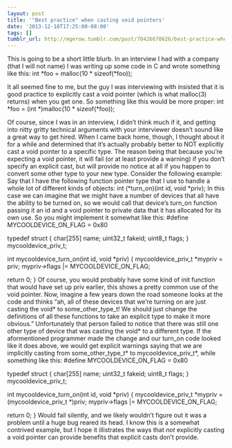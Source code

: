 ```yaml
---
layout: post
title: '"Best practice" when casting void pointers'
date: '2013-12-18T17:25:00-08:00'
tags: []
tumblr_url: http://mgerow.tumblr.com/post/70426670626/best-practice-when-casting-void-pointers
---
```

This is going to be a short little blurb. In an interview I had with a company (that I will not name) I was writing up some code in C and wrote something like this:
int *foo = malloc(10 * sizeof(*foo));

It all seemed fine to me, but the guy I was interviewing with insisted that it is good practice to explicitly cast a void pointer (which is what malloc(3) returns) when you get one. So something like this would be more proper:
int *foo = (int *)malloc(10 * sizeof(*foo));

Of course, since I was in an interview, I didn’t think much if it, and getting into nitty gritty technical arguments with your interviewer doesn’t sound like a great way to get hired. When I came back home, though, I thought about it for a while and determined that it’s actually probably better to NOT explicitly cast a void pointer to a specific type. The reason being that because you’re expecting a void pointer, it will fail (or at least provide a warning) if you don’t specify an explicit cast, but will provide no notice at all if you happen to convert some other type to your new type. Consider the following example:
Say that I have the following function pointer type that I use to handle a whole lot of different kinds of objects:
int (*turn_on)(int id, void *priv);
In this case we can imagine that we might have a number of devices that all have the ability to be turned on, so we would call that device’s turn_on function passing it an id and a void pointer to private data that it has allocated for its own use. So you might implement it somewhat like this:
#define MYCOOLDEVICE_ON_FLAG = 0x80

typedef struct {
  char[255] name;
  uint32_t fakeid;
  uint8_t flags;
} mycooldevice_priv_t;

int mycooldevice_turn_on(int id, void *priv)
{
  mycooldevice_priv_t *mypriv = priv;
  mypriv->flags |= MYCOOLDEVICE_ON_FLAG;
  
  return 0;
}
Of course, you would probably have some kind of init function that would have set up priv earlier, this shows a pretty common use of the void pointer. Now, imagine a few years down the road someone looks at the code and thinks “ah, all of these devices that we’re turning on are just casting the void* to some_other_type_t! We should just change the definitions of all these functions to take an explicit type to make it more obvious.” Unfortunately that person failed to notice that there was still one other type of device that was casting the void* to a different type. If the aformentioned programmer made the change and our turn_on code looked like it does above, we would get explicit warnings saying that we are implicitly casting from some_other_type_t* to mycooldevice_priv_t*, while something like this:
#define MYCOOLDEVICE_ON_FLAG = 0x80

typedef struct {
  char[255] name;
  uint32_t fakeid;
  uint8_t flags;
} mycooldevice_priv_t;

int mycooldevice_turn_on(int id, void *priv)
{
  mycooldevice_priv_t *mypriv = (mycooldevice_priv_t *)priv;
  mypriv->flags |= MYCOOLDEVICE_ON_FLAG;
  
  return 0;
}
Would fail silently, and we likely wouldn’t figure out it was a problem until a huge bug reared its head. I know this is a somewhat contrived example, but I hope it illistrates the ways that *not* explicitly casting a void pointer can provide benefits that explicit casts don’t provide.

